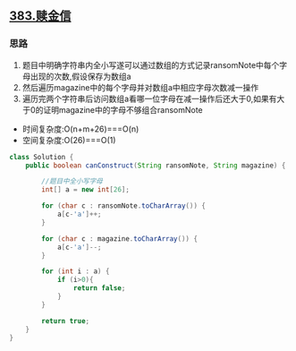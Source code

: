 ## [383.赎金信](https://leetcode.cn/problems/ransom-note/)

### 思路

1. 题目中明确字符串内全小写遂可以通过数组的方式记录ransomNote中每个字母出现的次数,假设保存为数组a
2. 然后遍历magazine中的每个字母并对数组a中相应字母次数减一操作
3. 遍历完两个字符串后访问数组a看哪一位字母在减一操作后还大于0,如果有大于0的证明magazine中的字母不够组合ransomNote

- 时间复杂度:O(n+m+26)===O(n)
- 空间复杂度:O(26)===O(1)

```java
class Solution {
    public boolean canConstruct(String ransomNote, String magazine) {

        //题目中全小写字母
        int[] a = new int[26];

        for (char c : ransomNote.toCharArray()) {
            a[c-'a']++;
        }

        for (char c : magazine.toCharArray()) {
            a[c-'a']--;
        }

        for (int i : a) {
            if (i>0){
                return false;
            }
        }

        return true;
    }
}
```